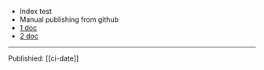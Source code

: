 * Index test 
* Manual publishing from github
* [1 doc](/1)
* [2 doc](/2)

<hr/>
Publishied: [[ci-date]]
